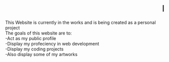 <marquee><h1>Portfolio Website</h1></marquee>
This Website is currently in the works and is being created as a personal project <br>
The goals of this website are to: <br>
-Act as my public profile <br>
-Display my profeciency in web development <br>
-Display my coding projects  <br>
-Also display some of my artworks  <br>


